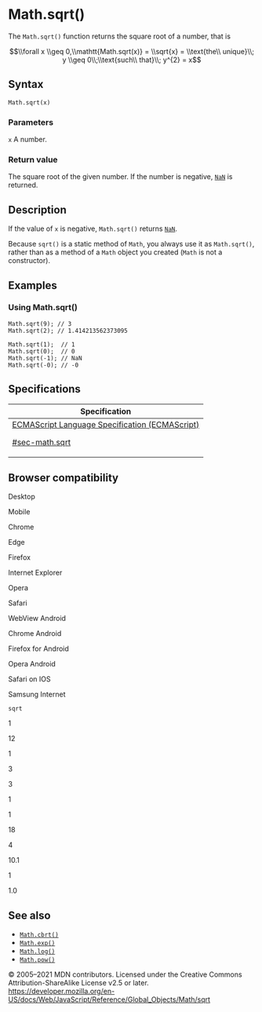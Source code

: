 # Math.sqrt()

The `Math.sqrt()` function returns the square root of a number, that is

$$\\forall x \\geq 0,\\mathtt{Math.sqrt(x)} = \\sqrt{x} = \\text{the\\ unique}\\; y \\geq 0\\;\\text{such\\ that}\\; y^{2} = x$$

## Syntax

    Math.sqrt(x)

### Parameters

`x`
A number.

### Return value

The square root of the given number. If the number is negative, [`NaN`](../nan) is returned.

## Description

If the value of `x` is negative, `Math.sqrt()` returns [`NaN`](../nan).

Because `sqrt()` is a static method of `Math`, you always use it as `Math.sqrt()`, rather than as a method of a `Math` object you created (`Math` is not a constructor).

## Examples

### Using Math.sqrt()

    Math.sqrt(9); // 3
    Math.sqrt(2); // 1.414213562373095

    Math.sqrt(1);  // 1
    Math.sqrt(0);  // 0
    Math.sqrt(-1); // NaN
    Math.sqrt(-0); // -0

## Specifications

<table>
<thead>
<tr class="header">
<th>Specification</th>
</tr>
</thead>
<tbody>
<tr class="odd">
<td>
<a href="https://tc39.es/ecma262/#sec-math.sqrt">ECMAScript Language Specification (ECMAScript)
<br/>

<span class="small">#sec-math.sqrt</span>
</a>
</td>
</tr>
</tbody>
</table>

## Browser compatibility

Desktop

Mobile

Chrome

Edge

Firefox

Internet Explorer

Opera

Safari

WebView Android

Chrome Android

Firefox for Android

Opera Android

Safari on IOS

Samsung Internet

`sqrt`

1

12

1

3

3

1

1

18

4

10.1

1

1.0

## See also

-   [`Math.cbrt()`](cbrt)
-   [`Math.exp()`](exp)
-   [`Math.log()`](log)
-   [`Math.pow()`](pow)

© 2005–2021 MDN contributors.
Licensed under the Creative Commons Attribution-ShareAlike License v2.5 or later.
<a href="https://developer.mozilla.org/en-US/docs/Web/JavaScript/Reference/Global_Objects/Math/sqrt" class="_attribution-link">https://developer.mozilla.org/en-US/docs/Web/JavaScript/Reference/Global_Objects/Math/sqrt</a>
